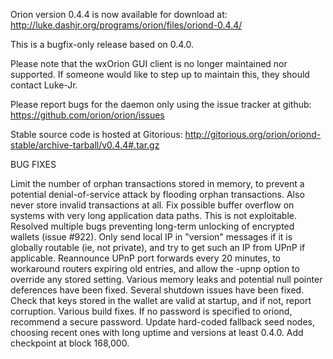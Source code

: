 Orion version 0.4.4 is now available for download at:
http://luke.dashjr.org/programs/orion/files/oriond-0.4.4/

This is a bugfix-only release based on 0.4.0.

Please note that the wxOrion GUI client is no longer maintained nor supported. If someone would like to step up to maintain this, they should contact Luke-Jr.

Please report bugs for the daemon only using the issue tracker at github:
https://github.com/orion/orion/issues

Stable source code is hosted at Gitorious:
http://gitorious.org/orion/oriond-stable/archive-tarball/v0.4.4#.tar.gz

BUG FIXES

Limit the number of orphan transactions stored in memory, to prevent a potential denial-of-service attack by flooding orphan transactions. Also never store invalid transactions at all.
Fix possible buffer overflow on systems with very long application data paths. This is not exploitable.
Resolved multiple bugs preventing long-term unlocking of encrypted wallets (issue #922).
Only send local IP in "version" messages if it is globally routable (ie, not private), and try to get such an IP from UPnP if applicable.
Reannounce UPnP port forwards every 20 minutes, to workaround routers expiring old entries, and allow the -upnp option to override any stored setting.
Various memory leaks and potential null pointer deferences have been
fixed.
Several shutdown issues have been fixed.
Check that keys stored in the wallet are valid at startup, and if not,
report corruption.
Various build fixes.
If no password is specified to oriond, recommend a secure password.
Update hard-coded fallback seed nodes, choosing recent ones with long uptime and versions at least 0.4.0.
Add checkpoint at block 168,000.

